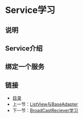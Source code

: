 # Service学习

## 说明

## Service介绍


## 绑定一个服务

## 链接
- [目录](directory.md)  
- 上一节：[ListView与BaseAdapter](3.5.md)  
- 下一节：[BroadCastReciever学习](3.7.md)